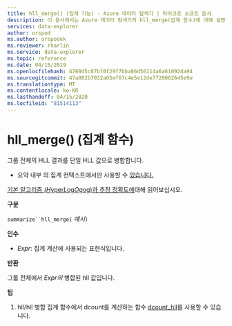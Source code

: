 ```yaml
---
title: hll_merge() (집계 기능) - Azure 데이터 탐색기 | 마이크로 소프트 문서
description: 이 문서에서는 Azure 데이터 탐색기의 hll_merge(집계 함수)에 대해 설명합니다.
services: data-explorer
author: orspod
ms.author: orspodek
ms.reviewer: rkarlin
ms.service: data-explorer
ms.topic: reference
ms.date: 04/15/2019
ms.openlocfilehash: 4700d5c87bf0f29f7bba86d56114a6a61092da94
ms.sourcegitcommit: 47a002b7032a05ef67c4e5e12de7720062645e9e
ms.translationtype: MT
ms.contentlocale: ko-KR
ms.lasthandoff: 04/15/2020
ms.locfileid: "81514113"
---
```

# <a name="hll_merge-aggregation-function"></a>hll_merge() (집계 함수)

그룹 전체의 HLL 결과를 단일 HLL 값으로 병합합니다.

* 요약 내부 의 집계 컨텍스트에서만 사용할 수 [있습니다.](summarizeoperator.md)

[기본 알고리즘 *(H*yper*L*og*Og*og)과 추정 정확도에](dcount-aggfunction.md#estimation-accuracy)대해 읽어보십시오.

**구문**

`summarize``hll_merge(` *예시*`)`

**인수**

* *Expr*: 집계 계산에 사용되는 표현식입니다. 

**반환**

그룹 전체에서 *Expr의* 병합된 hll 값입니다.
 
**팁**

1) hll/hll 병합 집계 함수에서 dcount를 계산하는 함수 [dcount_hll](dcount-hllfunction.md)를 사용할 수 있습니다.